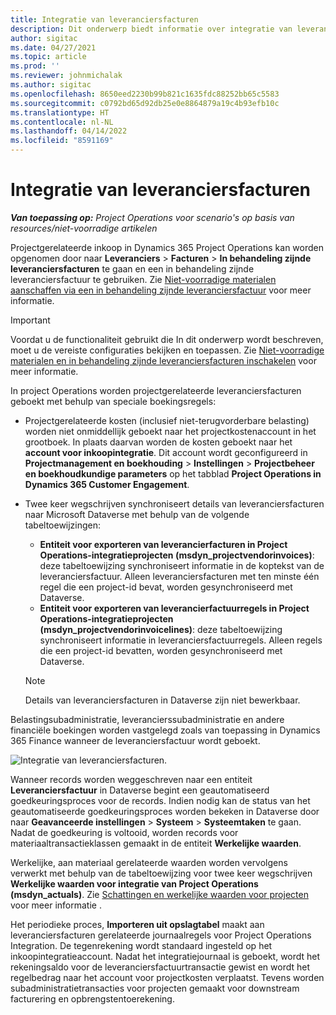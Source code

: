 ```yaml
---
title: Integratie van leveranciersfacturen
description: Dit onderwerp biedt informatie over integratie van leveranciersfacturen in Project Operations.
author: sigitac
ms.date: 04/27/2021
ms.topic: article
ms.prod: ''
ms.reviewer: johnmichalak
ms.author: sigitac
ms.openlocfilehash: 8650eed2230b99b821c1635fdc88252bb65c5583
ms.sourcegitcommit: c0792bd65d92db25e0e8864879a19c4b93efb10c
ms.translationtype: HT
ms.contentlocale: nl-NL
ms.lasthandoff: 04/14/2022
ms.locfileid: "8591169"
---
```

# <a name="vendor-invoice-integration"></a>Integratie van leveranciersfacturen

_**Van toepassing op:** Project Operations voor scenario's op basis van resources/niet-voorradige artikelen_

Projectgerelateerde inkoop in Dynamics 365 Project Operations kan worden opgenomen door naar **Leveranciers** > **Facturen** > **In behandeling zijnde leveranciersfacturen** te gaan en een in behandeling zijnde leveranciersfactuur te gebruiken. Zie [Niet-voorradige materialen aanschaffen via een in behandeling zijnde leveranciersfactuur](../procurement/pending-vendor-invoices.md) voor meer informatie.

> [!IMPORTANT]
> Voordat u de functionaliteit gebruikt die In dit onderwerp wordt beschreven, moet u de vereiste configuraties bekijken en toepassen. Zie [Niet-voorradige materialen en in behandeling zijnde leveranciersfacturen inschakelen](../procurement/configure-materials-nonstocked.md) voor meer informatie.

In project Operations worden projectgerelateerde leveranciersfacturen geboekt met behulp van speciale boekingsregels:

- Projectgerelateerde kosten (inclusief niet-terugvorderbare belasting) worden niet onmiddellijk geboekt naar het projectkostenaccount in het grootboek. In plaats daarvan worden de kosten geboekt naar het **account voor inkoopintegratie**. Dit account wordt geconfigureerd in **Projectmanagement en boekhouding** > **Instellingen** > **Projectbeheer en boekhoudkundige parameters** op het tabblad **Project Operations in Dynamics 365 Customer Engagement**.
- Twee keer wegschrijven synchroniseert details van leveranciersfacturen naar Microsoft Dataverse met behulp van de volgende tabeltoewijzingen:

     - **Entiteit voor exporteren van leverancierfacturen in Project Operations-integratieprojecten (msdyn_projectvendorinvoices)**: deze tabeltoewijzing synchroniseert informatie in de koptekst van de leveranciersfactuur. Alleen leveranciersfacturen met ten minste één regel die een project-id bevat, worden gesynchroniseerd met Dataverse.
     - **Entiteit voor exporteren van leverancierfactuurregels in Project Operations-integratieprojecten (msdyn_projectvendorinvoicelines)**: deze tabeltoewijzing synchroniseert informatie in leveranciersfactuurregels. Alleen regels die een project-id bevatten, worden gesynchroniseerd met Dataverse.

     > [!NOTE]
     > Details van leveranciersfacturen in Dataverse zijn niet bewerkbaar.

Belastingsubadministratie, leverancierssubadministratie en andere financiële boekingen worden vastgelegd zoals van toepassing in Dynamics 365 Finance wanneer de leveranciersfactuur wordt geboekt.

![Integratie van leveranciersfacturen.](media/DW7VendorInvoice.png)

Wanneer records worden weggeschreven naar een entiteit **Leveranciersfactuur** in Dataverse begint een geautomatiseerd goedkeuringsproces voor de records. Indien nodig kan de status van het geautomatiseerde goedkeuringsproces worden bekeken in Dataverse door naar **Geavanceerde instellingen** > **Systeem** > **Systeemtaken** te gaan. Nadat de goedkeuring is voltooid, worden records voor materiaaltransactieklassen gemaakt in de entiteit **Werkelijke waarden**.

Werkelijke, aan materiaal gerelateerde waarden worden vervolgens verwerkt met behulp van de tabeltoewijzing voor twee keer wegschrijven **Werkelijke waarden voor integratie van Project Operations (msdyn_actuals)**. Zie [Schattingen en werkelijke waarden voor projecten](resource-dual-write-estimates-actuals.md) voor meer informatie .

Het periodieke proces, **Importeren uit opslagtabel** maakt aan leveranciersfacturen gerelateerde journaalregels voor Project Operations Integration. De tegenrekening wordt standaard ingesteld op het inkoopintegratieaccount. Nadat het integratiejournaal is geboekt, wordt het rekeningsaldo voor de leveranciersfactuurtransactie gewist en wordt het regelbedrag naar het account voor projectkosten verplaatst. Tevens worden subadministratietransacties voor projecten gemaakt voor downstream facturering en opbrengstentoerekening.
